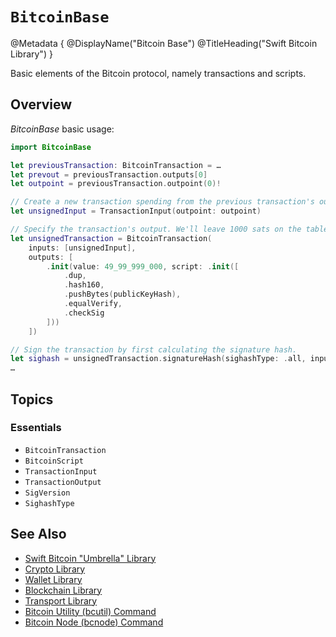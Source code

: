 # ``BitcoinBase``

@Metadata {
    @DisplayName("Bitcoin Base")
    @TitleHeading("Swift Bitcoin Library")
}

Basic elements of the Bitcoin protocol, namely transactions and scripts.

## Overview

_BitcoinBase_ basic usage:

```swift
import BitcoinBase

let previousTransaction: BitcoinTransaction = …
let prevout = previousTransaction.outputs[0]
let outpoint = previousTransaction.outpoint(0)!

// Create a new transaction spending from the previous transaction's outpoint.
let unsignedInput = TransactionInput(outpoint: outpoint)

// Specify the transaction's output. We'll leave 1000 sats on the table to tip miners. We'll re-use the origin address for simplicity.
let unsignedTransaction = BitcoinTransaction(
    inputs: [unsignedInput],
    outputs: [
        .init(value: 49_99_999_000, script: .init([
            .dup,
            .hash160,
            .pushBytes(publicKeyHash),
            .equalVerify,
            .checkSig
        ]))
    ])

// Sign the transaction by first calculating the signature hash.
let sighash = unsignedTransaction.signatureHash(sighashType: .all, inputIndex: 0, prevout: prevout, scriptCode: prevout.script.data)
…
```

## Topics

### Essentials

- ``BitcoinTransaction``
- ``BitcoinScript``
- ``TransactionInput``
- ``TransactionOutput``
- ``SigVersion``
- ``SighashType``

## See Also

- [Swift Bitcoin "Umbrella" Library][swiftbitcoin]
- [Crypto Library][crypto]
- [Wallet Library][wallet]
- [Blockchain Library][blockchain]
- [Transport Library][transport]
- [Bitcoin Utility (bcutil) Command][bcutil]
- [Bitcoin Node (bcnode) Command][bcnode]

<!-- links -->

[swiftbitcoin]: https://swift-bitcoin.github.io/docc/documentation/bitcoin/
[crypto]: https://swift-bitcoin.github.io/docc/crypto/documentation/bitcoincrypto/
[wallet]: https://swift-bitcoin.github.io/docc/wallet/documentation/bitcoinwallet/
[blockchain]: https://swift-bitcoin.github.io/docc/blockchain/documentation/bitcoinblockchain/
[transport]: https://swift-bitcoin.github.io/docc/transport/documentation/bitcointransport/
[bcnode]: https://swift-bitcoin.github.io/docc/bcnode/documentation/bitcoinnode/
[bcutil]: https://swift-bitcoin.github.io/docc/bcutil/documentation/bitcoinutility/
